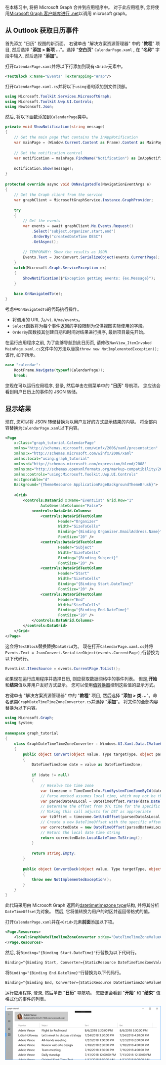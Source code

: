 <!-- markdownlint-disable MD002 MD041 -->

在本练习中, 将把 Microsoft Graph 合并到应用程序中。 对于此应用程序, 您将使用[Microsoft Graph 客户端库进行 .net](https://github.com/microsoftgraph/msgraph-sdk-dotnet)以调用 microsoft graph。

## <a name="get-calendar-events-from-outlook"></a>从 Outlook 获取日历事件

首先添加 "日历" 视图的新页面。 右键单击 "解决方案资源管理器" 中的 "**教程**" 项目, 然后选择 "**添加 > 新项 ...**"。选择 "**空白页**" `CalendarPage.xaml` , 在 "**名称**" 字段中输入, 然后选择 "**添加**"。

打开`CalendarPage.xaml`并将以下行添加到现有`<Grid>`元素中。

```xml
<TextBlock x:Name="Events" TextWrapping="Wrap"/>
```

打开`CalendarPage.xaml.cs`并将以下`using`语句添加到文件顶部。

```cs
using Microsoft.Toolkit.Services.MicrosoftGraph;
using Microsoft.Toolkit.Uwp.UI.Controls;
using Newtonsoft.Json;
```

然后, 将以下函数添加到`CalendarPage`类中。

```cs
private void ShowNotification(string message)
{
    // Get the main page that contains the InAppNotification
    var mainPage = (Window.Current.Content as Frame).Content as MainPage;

    // Get the notification control
    var notification = mainPage.FindName("Notification") as InAppNotification;

    notification.Show(message);
}

protected override async void OnNavigatedTo(NavigationEventArgs e)
{
    // Get the Graph client from the service
    var graphClient = MicrosoftGraphService.Instance.GraphProvider;

    try
    {
        // Get the events
        var events = await graphClient.Me.Events.Request()
            .Select("subject,organizer,start,end")
            .OrderBy("createdDateTime DESC")
            .GetAsync();

        // TEMPORARY: Show the results as JSON
        Events.Text = JsonConvert.SerializeObject(events.CurrentPage);
    }
    catch(Microsoft.Graph.ServiceException ex)
    {
        ShowNotification($"Exception getting events: {ex.Message}");
    }

    base.OnNavigatedTo(e);
}
```

考虑中`OnNavigatedTo`的代码执行操作。

- 将调用的 URL 为`/v1.0/me/events`。
- `Select`函数将为每个事件返回的字段限制为仅供视图实际使用的字段。
- `OrderBy`函数按其创建日期和时间对结果进行排序, 最新项目最先开始。

在运行应用程序之前, 为了能够导航到此日历页, 请修改`NavView_ItemInvoked` `MainPage.xaml.cs`文件中的方法以替换`throw new NotImplementedException();`该行, 如下所示。

```cs
case "calendar":
    RootFrame.Navigate(typeof(CalendarPage));
    break;
```

您现在可以运行应用程序, 登录, 然后单击左侧菜单中的 "**日历**" 导航项。 您应该会看到用户日历上的事件的 JSON 转储。

## <a name="display-the-results"></a>显示结果

现在, 您可以将 JSON 转储替换为以用户友好的方式显示结果的内容。 将全部内容替换为`CalendarPage.xaml`以下内容。

```xml
<Page
    x:Class="graph_tutorial.CalendarPage"
    xmlns="http://schemas.microsoft.com/winfx/2006/xaml/presentation"
    xmlns:x="http://schemas.microsoft.com/winfx/2006/xaml"
    xmlns:local="using:graph_tutorial"
    xmlns:d="http://schemas.microsoft.com/expression/blend/2008"
    xmlns:mc="http://schemas.openxmlformats.org/markup-compatibility/2006"
    xmlns:controls="using:Microsoft.Toolkit.Uwp.UI.Controls"
    mc:Ignorable="d"
    Background="{ThemeResource ApplicationPageBackgroundThemeBrush}">

    <Grid>
        <controls:DataGrid x:Name="EventList" Grid.Row="1"
                AutoGenerateColumns="False">
            <controls:DataGrid.Columns>
                <controls:DataGridTextColumn
                        Header="Organizer"
                        Width="SizeToCells"
                        Binding="{Binding Organizer.EmailAddress.Name}"
                        FontSize="20" />
                <controls:DataGridTextColumn
                        Header="Subject"
                        Width="SizeToCells"
                        Binding="{Binding Subject}"
                        FontSize="20" />
                <controls:DataGridTextColumn
                        Header="Start"
                        Width="SizeToCells"
                        Binding="{Binding Start.DateTime}"
                        FontSize="20" />
                <controls:DataGridTextColumn
                        Header="End"
                        Width="SizeToCells"
                        Binding="{Binding End.DateTime}"
                        FontSize="20" />
            </controls:DataGrid.Columns>
        </controls:DataGrid>
    </Grid>
</Page>
```

这会将`TextBlock`替换替换`DataGrid`为。 现在打开`CalendarPage.xaml.cs`并将`Events.Text = JsonConvert.SerializeObject(events.CurrentPage);`行替换为以下代码行。

```cs
EventList.ItemsSource = events.CurrentPage.ToList();
```

如果现在运行应用程序并选择日历, 则应获取数据网格中的事件列表。 但是,**开始**和**结束**值以非用户友好方式显示。 您可以使用[值转换器](https://docs.microsoft.com/uwp/api/Windows.UI.Xaml.Data.IValueConverter)控制这些值的显示方式。

右键单击 "解决方案资源管理器" 中的 "**教程**" 项目, 然后选择 "**添加 > 类 ...**"。命名该类`GraphDateTimeTimeZoneConverter.cs`并选择 "**添加**"。 将文件的全部内容替换为以下内容。

```cs
using Microsoft.Graph;
using System;

namespace graph_tutorial
{
    class GraphDateTimeTimeZoneConverter : Windows.UI.Xaml.Data.IValueConverter
    {
        public object Convert(object value, Type targetType, object parameter, string language)
        {
            DateTimeTimeZone date = value as DateTimeTimeZone;

            if (date != null)
            {
                // Resolve the time zone
                var timezone = TimeZoneInfo.FindSystemTimeZoneById(date.TimeZone);
                // Parse method assumes local time, which may not be the case
                var parsedDateAsLocal = DateTimeOffset.Parse(date.DateTime);
                // Determine the offset from UTC time for the specific date
                // Making this call adjusts for DST as appropriate
                var tzOffset = timezone.GetUtcOffset(parsedDateAsLocal.DateTime);
                // Create a new DateTimeOffset with the specific offset from UTC
                var correctedDate = new DateTimeOffset(parsedDateAsLocal.DateTime, tzOffset);
                // Return the local date time string
                return correctedDate.LocalDateTime.ToString();
            }

            return string.Empty;
        }

        public object ConvertBack(object value, Type targetType, object parameter, string language)
        {
            throw new NotImplementedException();
        }
    }
}
```

此代码采用由 Microsoft Graph 返回的[datetimetimezone type](https://developer.microsoft.com/en-us/graph/docs/api-reference/v1.0/resources/datetimetimezone)结构, 并将其分析`DateTimeOffset`为对象。 然后, 它将值转换为用户的时区并返回带格式的值。

打开`CalendarPage.xaml`并在`<Grid>`元素**前面**添加以下项。

```xml
<Page.Resources>
    <local:GraphDateTimeTimeZoneConverter x:Key="DateTimeTimeZoneValueConverter" />
</Page.Resources>
```

然后, 将`Binding="{Binding Start.DateTime}"`行替换为以下代码行。

```xml
Binding="{Binding Start, Converter={StaticResource DateTimeTimeZoneValueConverter}}"
```

将`Binding="{Binding End.DateTime}"`行替换为以下代码行。

```xml
Binding="{Binding End, Converter={StaticResource DateTimeTimeZoneValueConverter}}"
```

运行应用程序, 登录, 然后单击 "**日历**" 导航项。 您应该会看到 "**开始**" 和 "**结束**" 值格式化的事件的列表。

![事件表的屏幕截图](./images/add-msgraph-01.png)
